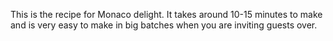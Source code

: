 This is the recipe for Monaco delight. It takes around 10-15 minutes to make and is very easy to make in big batches when you are inviting guests over.